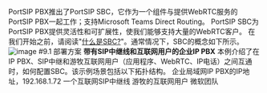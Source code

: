 PortSIP PBX推出了PortSIP SBC，它作为一个组件与提供WebRTC服务的PortSIP PBX一起工作；支持Microsoft Teams Direct Routing。
PortSIP SBC为PortSIP PBX提供灵活性和可扩展性，使我们能够支持大量的WebRTC客户。
在我们开始之前，请阅读"[什么是SBC?](https://support.portsip.com/tutorials/what-is-an-sbc)"。通常情况下，SBC的概念如下所示。
![image](https://user-images.githubusercontent.com/112454775/217741986-8f856139-71fa-4ad8-ad4d-437cdd3daf31.png)
#9.1 部署方案
**带有SIP中继线和互联网用户的企业IP PBX**
本例介绍了在IP PBX、SIP中继和游牧互联网用户（应用程序、WebRTC、IP电话）之间互通时，如何配置SBC。该示例场景包括以下拓扑结构。
企业局域网IP PBX的IP地址，192.168.1.72
一个互联网SIP中继线
游牧的互联网用户
微软团队
